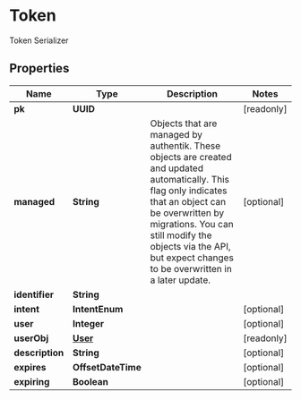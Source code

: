 

# Token

Token Serializer

## Properties

| Name | Type | Description | Notes |
|------------ | ------------- | ------------- | -------------|
|**pk** | **UUID** |  |  [readonly] |
|**managed** | **String** | Objects that are managed by authentik. These objects are created and updated automatically. This flag only indicates that an object can be overwritten by migrations. You can still modify the objects via the API, but expect changes to be overwritten in a later update. |  [optional] |
|**identifier** | **String** |  |  |
|**intent** | **IntentEnum** |  |  [optional] |
|**user** | **Integer** |  |  [optional] |
|**userObj** | [**User**](User.md) |  |  [readonly] |
|**description** | **String** |  |  [optional] |
|**expires** | **OffsetDateTime** |  |  [optional] |
|**expiring** | **Boolean** |  |  [optional] |



